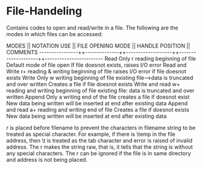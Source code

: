 # File-Handeling
Contains codes to open and read/write in a file.
The following are the modes in which files can be accessed:

MODES           || NOTATION USE || FILE OPENING MODE || HANDLE POSITION    || COMMENTS 
----------------++--------------++-------------------++--------------------++------------------------
Read Only          r                 reading             beginning of file    Default mode of file open
                                                                              If file doesnot exists, raises I/O error
Read and Write     r+               reading & writing    beginning of file    raises I/O error if file doesnot exists
Write Only         w                writing              beginning of file    existing file-->data is truncated and over written
                                                                              Creates a file if file doesnot exists
Write and read     w+               reading and writing  beginning of file    existing file: data is truncated and over written
Append Only        a                writing              end of the file      creates a file if doesnot exist
                                                                              New data being written will be inserted at end after          existing data
Append and read    a+               reading and writing  end of file          Creates a file if doesnot exists
                                                                              New data being written will be inserted at end after existing data



r is placed before filename to prevent the characters in filename string to be treated 
as special character. For example, if there is \temp in the file address, then \t is 
treated as the tab character and error is raised of invalid address. The r makes the 
string raw, that is, it tells that the string is without any special characters. 
The r can be ignored if the file is in same directory and address is not being placed.

